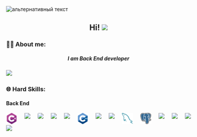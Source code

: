 <img src="https://camo.githubusercontent.com/40b0f78b261dbde178a253307fec1de25875f92469232dbef42479ac749dcfdb/68747470733a2f2f63617073756c652d72656e6465722e76657263656c2e6170702f6170693f747970653d776176696e6726636f6c6f723d373730304646266865696768743d3137302673656374696f6e3d686561646572" alt="альтернативный текст">
<h2 align="center">Hi! <img src="https://github.com/blackcater/blackcater/raw/main/images/Hi.gif" height="32"/></h2>

<h3>👨‍💻 About me: </h3>
<h5 align="center">I am Back End developer</h5>
<img src="https://user-images.githubusercontent.com/73097560/115834477-dbab4500-a447-11eb-908a-139a6edaec5c.gif">

<h3>🌐 Hard Skills: </h3>
<h4>Back End</h4>
<div style="display: flex; grid-gap: 20px">
   <a href="https://en.wikipedia.org/wiki/C_Sharp_(programming_language)"> <img src="https://github.com/D0NIFF/D0NIFF/blob/master/assets/c-sharp.png" style="width: 50px"> </a>
  <a href="https://github.com/D0NIFF/D0NIFF/blob/master/assets/dotnet.svg"> <img src="https://www.pulumi.com/logos/tech/dotnet.png" style="width: 50px"> </a>
  <a href="https://learn.microsoft.com/ru-ru/ef/">
     <img src="https://codeopinion.com/wp-content/uploads/2017/10/Bitmap-MEDIUM_Entity-Framework-Core-Logo_2colors_Square_Boxed_RGB.png" style="width: 40px; border-radius: 3px">
  </a> 
  <a href="https://www.php.net/">
     <img src="https://www.php.net/images/logos/new-php-logo.svg" style="width: 50px">
  </a>
  <a href="https://laravel.com/">
     <img src="https://www.svgrepo.com/show/303379/laravel-logo.svg" style="width: 50px">
  </a>
  <a href="https://en.wikipedia.org/wiki/C++">
     <img src="https://github.com/D0NIFF/D0NIFF/blob/master/assets/cpp.png" style="width: 50px">
  </a> 
  <a href="https://en.wikipedia.org/wiki/CMake">
     <img src="https://upload.wikimedia.org/wikipedia/commons/thumb/1/13/Cmake.svg/1200px-Cmake.svg.png" style="width: 50px">
  </a>
  <a href="https://en.wikipedia.org/wiki/SQL">
     <img src="https://www.svgrepo.com/show/331760/sql-database-generic.svg" style="width: 50px">
  </a>
  <a href="https://en.wikipedia.org/wiki/MySQL">
     <img src="https://github.com/D0NIFF/D0NIFF/blob/master/assets/mysql.png" style="width: 50px">
  </a>
  <a href="https://en.wikipedia.org/wiki/PostgreSQL">
     <img src="https://github.com/D0NIFF/D0NIFF/blob/master/assets/postgre.png" style="width: 50px">
  </a>
  <a href="https://en.wikipedia.org/wiki/Redis">
     <img src="https://www.svgrepo.com/show/303460/redis-logo.svg" style="width: 50px">
  </a>
  <a href="https://en.wikipedia.org/wiki/Docker">
     <img src="https://www.svgrepo.com/show/452192/docker.svg" style="width: 50px">
  </a>
  <a href="https://en.wikipedia.org/wiki/Git">
     <img src="https://www.svgrepo.com/show/452210/git.svg" style="width: 50px">
  </a>
<!--   <a href="#"><img src="" style="width: 35px"></a> -->
</div>

<img src="https://camo.githubusercontent.com/6252eacbfc5e3d3187db58281ee0a7e1615540c5a7915274da75bdc28f9cb4fd/68747470733a2f2f63617073756c652d72656e6465722e76657263656c2e6170702f6170693f747970653d776176696e6726636f6c6f723d373730304646266865696768743d3135382673656374696f6e3d666f6f746572">
